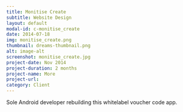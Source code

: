 ```yaml
---
title: Monitise Create
subtitle: Website Design
layout: default
modal-id: c-monitise_create
date: 2014-07-18
img: monitise_create.png
thumbnail: dreams-thumbnail.png
alt: image-alt
screenshot: monitise_create.jpg
project-date: Nov 2014
project-duration: 2 months
project-name: More
project-url:
category: Client
---
```

Sole Android developer rebuilding this whitelabel voucher code app.
